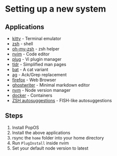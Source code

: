 # Setting up a new system

## Applications

- [kitty](https://sw.kovidgoyal.net/kitty) - Terminal emulator
- [zsh](https://www.zsh.org/) - shell
- [oh-my-zsh](https://ohmyz.sh/) - zsh helper
- [nvim](https://neovim.io/) - Code editor
- [plug](https://github.com/junegunn/vim-plug) - Vi plugin manager
- [tldr](https://github.com/tldr-pages/tldr) - Simplified man pages
- [bat](https://github.com/sharkdp/bat) - A cat variant
- [ag](https://github.com/ggreer/the_silver_searcher) - Ack/Grep replacement
- [firefox](https://firefox.com/) - Web Browser
- [ghostwriter](https://wereturtle.github.io/ghostwriter/) - Minimal markdown editor
- [nvm](https://github.com/nvm-sh/nvm) - Node version manager
- [docker](https://docs.docker.com/engine/install/ubuntu/) - Containers
- [ZSH autosuggestions](https://github.com/zsh-users/zsh-autosuggestions/blob/master/INSTALL.md) - FISH-like autosuggestions

## Steps

1. Install PopOS
2. Install the above applications
3. rsync the `home` folder into your home directory
4. Run `PlugInstall` inside nvim
5. Set your default node version to latest
